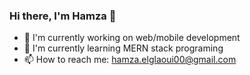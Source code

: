 ### Hi there, I'm Hamza 👋

<!--
**HAMZA1619/HAMZA1619** is a ✨ _special_ ✨ repository because its `README.md` (this file) appears on your GitHub profile.

Here are some ideas to get you started:
-->
- 🔭 I'm currently working on web/mobile development
- 🌱 I'm currently learning MERN stack programing
- 📫 How to reach me: hamza.elglaoui00@gmail.com


